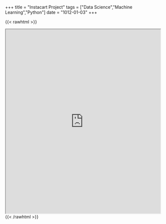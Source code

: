 +++
title = "Instacart Project"
tags = ["Data Science","Machine Learning","Python"]
date = "1012-01-03"
+++

{{< rawhtml >}}
<iframe src="https://dawsondev.github.io/pdfs/Instacart-Project.pdf" width="100%" height="600px"></iframe>
{{< /rawhtml >}}